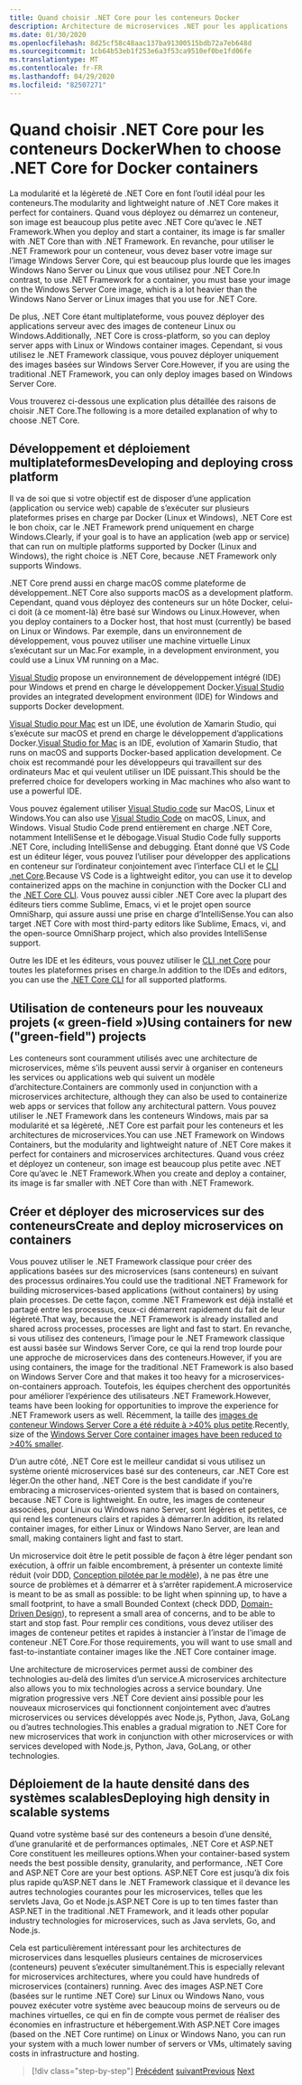 ```yaml
---
title: Quand choisir .NET Core pour les conteneurs Docker
description: Architecture de microservices .NET pour les applications .NET en conteneur | Quand choisir .NET Core pour les conteneurs Docker
ms.date: 01/30/2020
ms.openlocfilehash: 8d25cf58c48aac137ba91300515bdb72a7eb648d
ms.sourcegitcommit: 1cb64b53eb1f253e6a3f53ca9510ef0be1fd06fe
ms.translationtype: MT
ms.contentlocale: fr-FR
ms.lasthandoff: 04/29/2020
ms.locfileid: "82507271"
---
```

# <a name="when-to-choose-net-core-for-docker-containers"></a><span data-ttu-id="b22a7-103">Quand choisir .NET Core pour les conteneurs Docker</span><span class="sxs-lookup"><span data-stu-id="b22a7-103">When to choose .NET Core for Docker containers</span></span>

<span data-ttu-id="b22a7-104">La modularité et la légèreté de .NET Core en font l’outil idéal pour les conteneurs.</span><span class="sxs-lookup"><span data-stu-id="b22a7-104">The modularity and lightweight nature of .NET Core makes it perfect for containers.</span></span> <span data-ttu-id="b22a7-105">Quand vous déployez ou démarrez un conteneur, son image est beaucoup plus petite avec .NET Core qu’avec le .NET Framework.</span><span class="sxs-lookup"><span data-stu-id="b22a7-105">When you deploy and start a container, its image is far smaller with .NET Core than with .NET Framework.</span></span> <span data-ttu-id="b22a7-106">En revanche, pour utiliser le .NET Framework pour un conteneur, vous devez baser votre image sur l’image Windows Server Core, qui est beaucoup plus lourde que les images Windows Nano Server ou Linux que vous utilisez pour .NET Core.</span><span class="sxs-lookup"><span data-stu-id="b22a7-106">In contrast, to use .NET Framework for a container, you must base your image on the Windows Server Core image, which is a lot heavier than the Windows Nano Server or Linux images that you use for .NET Core.</span></span>

<span data-ttu-id="b22a7-107">De plus, .NET Core étant multiplateforme, vous pouvez déployer des applications serveur avec des images de conteneur Linux ou Windows.</span><span class="sxs-lookup"><span data-stu-id="b22a7-107">Additionally, .NET Core is cross-platform, so you can deploy server apps with Linux or Windows container images.</span></span> <span data-ttu-id="b22a7-108">Cependant, si vous utilisez le .NET Framework classique, vous pouvez déployer uniquement des images basées sur Windows Server Core.</span><span class="sxs-lookup"><span data-stu-id="b22a7-108">However, if you are using the traditional .NET Framework, you can only deploy images based on Windows Server Core.</span></span>

<span data-ttu-id="b22a7-109">Vous trouverez ci-dessous une explication plus détaillée des raisons de choisir .NET Core.</span><span class="sxs-lookup"><span data-stu-id="b22a7-109">The following is a more detailed explanation of why to choose .NET Core.</span></span>

## <a name="developing-and-deploying-cross-platform"></a><span data-ttu-id="b22a7-110">Développement et déploiement multiplateformes</span><span class="sxs-lookup"><span data-stu-id="b22a7-110">Developing and deploying cross platform</span></span>

<span data-ttu-id="b22a7-111">Il va de soi que si votre objectif est de disposer d’une application (application ou service web) capable de s’exécuter sur plusieurs plateformes prises en charge par Docker (Linux et Windows), .NET Core est le bon choix, car le .NET Framework prend uniquement en charge Windows.</span><span class="sxs-lookup"><span data-stu-id="b22a7-111">Clearly, if your goal is to have an application (web app or service) that can run on multiple platforms supported by Docker (Linux and Windows), the right choice is .NET Core, because .NET Framework only supports Windows.</span></span>

<span data-ttu-id="b22a7-112">.NET Core prend aussi en charge macOS comme plateforme de développement.</span><span class="sxs-lookup"><span data-stu-id="b22a7-112">.NET Core also supports macOS as a development platform.</span></span> <span data-ttu-id="b22a7-113">Cependant, quand vous déployez des conteneurs sur un hôte Docker, celui-ci doit (à ce moment-là) être basé sur Windows ou Linux.</span><span class="sxs-lookup"><span data-stu-id="b22a7-113">However, when you deploy containers to a Docker host, that host must (currently) be based on Linux or Windows.</span></span> <span data-ttu-id="b22a7-114">Par exemple, dans un environnement de développement, vous pouvez utiliser une machine virtuelle Linux s’exécutant sur un Mac.</span><span class="sxs-lookup"><span data-stu-id="b22a7-114">For example, in a development environment, you could use a Linux VM running on a Mac.</span></span>

<span data-ttu-id="b22a7-115">[Visual Studio](https://www.visualstudio.com/vs/) propose un environnement de développement intégré (IDE) pour Windows et prend en charge le développement Docker.</span><span class="sxs-lookup"><span data-stu-id="b22a7-115">[Visual Studio](https://www.visualstudio.com/vs/) provides an integrated development environment (IDE) for Windows and supports Docker development.</span></span>

<span data-ttu-id="b22a7-116">[Visual Studio pour Mac](https://www.visualstudio.com/vs/visual-studio-mac/) est un IDE, une évolution de Xamarin Studio, qui s’exécute sur macOS et prend en charge le développement d’applications Docker.</span><span class="sxs-lookup"><span data-stu-id="b22a7-116">[Visual Studio for Mac](https://www.visualstudio.com/vs/visual-studio-mac/) is an IDE, evolution of Xamarin Studio, that runs on macOS and supports Docker-based application development.</span></span> <span data-ttu-id="b22a7-117">Ce choix est recommandé pour les développeurs qui travaillent sur des ordinateurs Mac et qui veulent utiliser un IDE puissant.</span><span class="sxs-lookup"><span data-stu-id="b22a7-117">This should be the preferred choice for developers working in Mac machines who also want to use a powerful IDE.</span></span>

<span data-ttu-id="b22a7-118">Vous pouvez également utiliser [Visual Studio code](https://code.visualstudio.com/) sur MacOS, Linux et Windows.</span><span class="sxs-lookup"><span data-stu-id="b22a7-118">You can also use [Visual Studio Code](https://code.visualstudio.com/) on macOS, Linux, and Windows.</span></span> <span data-ttu-id="b22a7-119">Visual Studio Code prend entièrement en charge .NET Core, notamment IntelliSense et le débogage.</span><span class="sxs-lookup"><span data-stu-id="b22a7-119">Visual Studio Code fully supports .NET Core, including IntelliSense and debugging.</span></span> <span data-ttu-id="b22a7-120">Étant donné que VS Code est un éditeur léger, vous pouvez l’utiliser pour développer des applications en conteneur sur l’ordinateur conjointement avec l’interface CLI et le [CLI .net Core](../../../core/tools/index.md).</span><span class="sxs-lookup"><span data-stu-id="b22a7-120">Because VS Code is a lightweight editor, you can use it to develop containerized apps on the machine in conjunction with the Docker CLI and the [.NET Core CLI](../../../core/tools/index.md).</span></span> <span data-ttu-id="b22a7-121">Vous pouvez aussi cibler .NET Core avec la plupart des éditeurs tiers comme Sublime, Emacs, vi et le projet open source OmniSharp, qui assure aussi une prise en charge d’IntelliSense.</span><span class="sxs-lookup"><span data-stu-id="b22a7-121">You can also target .NET Core with most third-party editors like Sublime, Emacs, vi, and the open-source OmniSharp project, which also provides IntelliSense support.</span></span>

<span data-ttu-id="b22a7-122">Outre les IDE et les éditeurs, vous pouvez utiliser le [CLI .net Core](../../../core/tools/index.md) pour toutes les plateformes prises en charge.</span><span class="sxs-lookup"><span data-stu-id="b22a7-122">In addition to the IDEs and editors, you can use the [.NET Core CLI](../../../core/tools/index.md) for all supported platforms.</span></span>

## <a name="using-containers-for-new-green-field-projects"></a><span data-ttu-id="b22a7-123">Utilisation de conteneurs pour les nouveaux projets (« green-field »)</span><span class="sxs-lookup"><span data-stu-id="b22a7-123">Using containers for new ("green-field") projects</span></span>

<span data-ttu-id="b22a7-124">Les conteneurs sont couramment utilisés avec une architecture de microservices, même s’ils peuvent aussi servir à organiser en conteneurs les services ou applications web qui suivent un modèle d’architecture.</span><span class="sxs-lookup"><span data-stu-id="b22a7-124">Containers are commonly used in conjunction with a microservices architecture, although they can also be used to containerize web apps or services that follow any architectural pattern.</span></span> <span data-ttu-id="b22a7-125">Vous pouvez utiliser le .NET Framework dans les conteneurs Windows, mais par sa modularité et sa légèreté, .NET Core est parfait pour les conteneurs et les architectures de microservices.</span><span class="sxs-lookup"><span data-stu-id="b22a7-125">You can use .NET Framework on Windows Containers, but the modularity and lightweight nature of .NET Core makes it perfect for containers and microservices architectures.</span></span> <span data-ttu-id="b22a7-126">Quand vous créez et déployez un conteneur, son image est beaucoup plus petite avec .NET Core qu’avec le .NET Framework.</span><span class="sxs-lookup"><span data-stu-id="b22a7-126">When you create and deploy a container, its image is far smaller with .NET Core than with .NET Framework.</span></span>

## <a name="create-and-deploy-microservices-on-containers"></a><span data-ttu-id="b22a7-127">Créer et déployer des microservices sur des conteneurs</span><span class="sxs-lookup"><span data-stu-id="b22a7-127">Create and deploy microservices on containers</span></span>

<span data-ttu-id="b22a7-128">Vous pouvez utiliser le .NET Framework classique pour créer des applications basées sur des microservices (sans conteneurs) en suivant des processus ordinaires.</span><span class="sxs-lookup"><span data-stu-id="b22a7-128">You could use the traditional .NET Framework for building microservices-based applications (without containers) by using plain processes.</span></span> <span data-ttu-id="b22a7-129">De cette façon, comme .NET Framework est déjà installé et partagé entre les processus, ceux-ci démarrent rapidement du fait de leur légèreté.</span><span class="sxs-lookup"><span data-stu-id="b22a7-129">That way, because the .NET Framework is already installed and shared across processes, processes are light and fast to start.</span></span> <span data-ttu-id="b22a7-130">En revanche, si vous utilisez des conteneurs, l’image pour le .NET Framework classique est aussi basée sur Windows Server Core, ce qui la rend trop lourde pour une approche de microservices dans des conteneurs.</span><span class="sxs-lookup"><span data-stu-id="b22a7-130">However, if you are using containers, the image for the traditional .NET Framework is also based on Windows Server Core and that makes it too heavy for a microservices-on-containers approach.</span></span> <span data-ttu-id="b22a7-131">Toutefois, les équipes cherchent des opportunités pour améliorer l’expérience des utilisateurs .NET Framework.</span><span class="sxs-lookup"><span data-stu-id="b22a7-131">However, teams have been looking for opportunities to improve the experience for .NET Framework users as well.</span></span> <span data-ttu-id="b22a7-132">Récemment, la taille des [images de conteneur Windows Server Core a été réduite à >40% plus petite](https://devblogs.microsoft.com/dotnet/we-made-windows-server-core-container-images-40-smaller).</span><span class="sxs-lookup"><span data-stu-id="b22a7-132">Recently, size of the [Windows Server Core container images have been reduced to >40% smaller](https://devblogs.microsoft.com/dotnet/we-made-windows-server-core-container-images-40-smaller).</span></span>

<span data-ttu-id="b22a7-133">D’un autre côté, .NET Core est le meilleur candidat si vous utilisez un système orienté microservices basé sur des conteneurs, car .NET Core est léger.</span><span class="sxs-lookup"><span data-stu-id="b22a7-133">On the other hand, .NET Core is the best candidate if you're embracing a microservices-oriented system that is based on containers, because .NET Core is lightweight.</span></span> <span data-ttu-id="b22a7-134">En outre, les images de conteneur associées, pour Linux ou Windows nano Server, sont légères et petites, ce qui rend les conteneurs clairs et rapides à démarrer.</span><span class="sxs-lookup"><span data-stu-id="b22a7-134">In addition, its related container images, for either Linux or Windows Nano Server, are lean and small, making containers light and fast to start.</span></span>

<span data-ttu-id="b22a7-135">Un microservice doit être le petit possible de façon à être léger pendant son exécution, à offrir un faible encombrement, à présenter un contexte limité réduit (voir DDD, [Conception pilotée par le modèle](https://en.wikipedia.org/wiki/Domain-driven_design)), à ne pas être une source de problèmes et à démarrer et à s’arrêter rapidement.</span><span class="sxs-lookup"><span data-stu-id="b22a7-135">A microservice is meant to be as small as possible: to be light when spinning up, to have a small footprint, to have a small Bounded Context (check DDD, [Domain-Driven Design](https://en.wikipedia.org/wiki/Domain-driven_design)), to represent a small area of concerns, and to be able to start and stop fast.</span></span> <span data-ttu-id="b22a7-136">Pour remplir ces conditions, vous devez utiliser des images de conteneur petites et rapides à instancier à l’instar de l’image de conteneur .NET Core.</span><span class="sxs-lookup"><span data-stu-id="b22a7-136">For those requirements, you will want to use small and fast-to-instantiate container images like the .NET Core container image.</span></span>

<span data-ttu-id="b22a7-137">Une architecture de microservices permet aussi de combiner des technologies au-delà des limites d’un service.</span><span class="sxs-lookup"><span data-stu-id="b22a7-137">A microservices architecture also allows you to mix technologies across a service boundary.</span></span> <span data-ttu-id="b22a7-138">Une migration progressive vers .NET Core devient ainsi possible pour les nouveaux microservices qui fonctionnent conjointement avec d’autres microservices ou services développés avec Node.js, Python, Java, GoLang ou d’autres technologies.</span><span class="sxs-lookup"><span data-stu-id="b22a7-138">This enables a gradual migration to .NET Core for new microservices that work in conjunction with other microservices or with services developed with Node.js, Python, Java, GoLang, or other technologies.</span></span>

## <a name="deploying-high-density-in-scalable-systems"></a><span data-ttu-id="b22a7-139">Déploiement de la haute densité dans des systèmes scalables</span><span class="sxs-lookup"><span data-stu-id="b22a7-139">Deploying high density in scalable systems</span></span>

<span data-ttu-id="b22a7-140">Quand votre système basé sur des conteneurs a besoin d’une densité, d’une granularité et de performances optimales, .NET Core et ASP.NET Core constituent les meilleures options.</span><span class="sxs-lookup"><span data-stu-id="b22a7-140">When your container-based system needs the best possible density, granularity, and performance, .NET Core and ASP.NET Core are your best options.</span></span> <span data-ttu-id="b22a7-141">ASP.NET Core est jusqu’à dix fois plus rapide qu’ASP.NET dans le .NET Framework classique et il devance les autres technologies courantes pour les microservices, telles que les servlets Java, Go et Node.js.</span><span class="sxs-lookup"><span data-stu-id="b22a7-141">ASP.NET Core is up to ten times faster than ASP.NET in the traditional .NET Framework, and it leads other popular industry technologies for microservices, such as Java servlets, Go, and Node.js.</span></span>

<span data-ttu-id="b22a7-142">Cela est particulièrement intéressant pour les architectures de microservices dans lesquelles plusieurs centaines de microservices (conteneurs) peuvent s’exécuter simultanément.</span><span class="sxs-lookup"><span data-stu-id="b22a7-142">This is especially relevant for microservices architectures, where you could have hundreds of microservices (containers) running.</span></span> <span data-ttu-id="b22a7-143">Avec des images ASP.NET Core (basées sur le runtime .NET Core) sur Linux ou Windows Nano, vous pouvez exécuter votre système avec beaucoup moins de serveurs ou de machines virtuelles, ce qui en fin de compte vous permet de réaliser des économies en infrastructure et hébergement.</span><span class="sxs-lookup"><span data-stu-id="b22a7-143">With ASP.NET Core images (based on the .NET Core runtime) on Linux or Windows Nano, you can run your system with a much lower number of servers or VMs, ultimately saving costs in infrastructure and hosting.</span></span>

>[!div class="step-by-step"]
><span data-ttu-id="b22a7-144">[Précédent](general-guidance.md)
>[suivant](net-framework-container-scenarios.md)</span><span class="sxs-lookup"><span data-stu-id="b22a7-144">[Previous](general-guidance.md)
[Next](net-framework-container-scenarios.md)</span></span>
